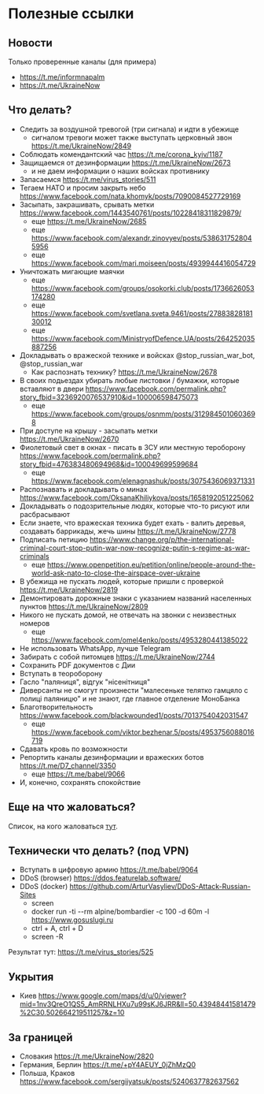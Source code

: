 # Полезные ссылки

## Новости

Только проверенные каналы (для примера)
* https://t.me/informnapalm
* https://t.me/UkraineNow

## Что делать?
* Следить за воздушной тревогой (три сигнала) и идти в убежище
  * сигналом тревоги может также выступать церковный звон https://t.me/UkraineNow/2849
* Соблюдать комендантский час https://t.me/corona_kyiv/1187
* Защищаемся от дезинформации https://t.me/UkraineNow/2673
  * и не даем информации о наших войсках противнику
* Запасаемся https://t.me/virus_stories/511
* Тегаем НАТО и просим закрыть небо https://www.facebook.com/nata.khomyk/posts/7090084527729169
* Засыпать, закрашивать, срывать метки https://www.facebook.com/1443540761/posts/10228418311829879/
  * еще https://t.me/UkraineNow/2685
  * еще https://www.facebook.com/alexandr.zinovyev/posts/5386317528045956
  * еще https://www.facebook.com/mari.moiseen/posts/4939944416054729
* Уничтожать мигающие маячки
  * еще https://www.facebook.com/groups/osokorki.club/posts/1736626053174280
  * еще https://www.facebook.com/svetlana.sveta.9461/posts/2788382818130012
  * еще https://www.facebook.com/MinistryofDefence.UA/posts/264252035887256
* Докладывать о вражеской технике и войсках @stop_russian_war_bot, @stop_russian_war
  * Как распознать технику? https://t.me/UkraineNow/2678
* В своих подьездах убирать любые листовки / бумажки, которые вставляют в двери https://www.facebook.com/permalink.php?story_fbid=3236920076537910&id=100006598475073
  * еще https://www.facebook.com/groups/osnmm/posts/3129845010603698
* При доступе на крышу - засыпать метки https://t.me/UkraineNow/2670
* Фиолетовый свет в окнах - писать в ЗСУ или местную тероборону https://www.facebook.com/permalink.php?story_fbid=476383480694968&id=100049699599684
  * еще https://www.facebook.com/elenagnashuk/posts/3075436069371331
* Распознавать и докладывать о минах https://www.facebook.com/OksanaKhiliykova/posts/1658192051225062
* Докладывать о подозрительные людях, которые что-то рисуют или расбрасывают
* Если знаете, что вражеская техника будет ехать - валить деревья, создавать баррикады, жечь шины https://t.me/UkraineNow/2778
* Подписать петицию https://www.change.org/p/the-international-criminal-court-stop-putin-war-now-recognize-putin-s-regime-as-war-criminals
  * еще https://www.openpetition.eu/petition/online/people-around-the-world-ask-nato-to-close-the-airspace-over-ukraine
* В убежища не пускать людей, которые пришли с проверкой https://t.me/UkraineNow/2819
* Демонтировать дорожные знаки с указанием названий населенных пунктов https://t.me/UkraineNow/2809
* Никого не пускать домой, не отвечать на звонки с неизвестных номеров
  * еще https://www.facebook.com/omel4enko/posts/4953280441385022
* Не использовать WhatsApp, лучше Telegram
* Забирать с собой питомцев https://t.me/UkraineNow/2744
* Сохранить PDF документов с Дии
* Вступать в теороборону
* Гасло "паляниця", відгук "нісенітниця"
* Диверсанты не смогут произнести "малесеньке телятко гамцяло с полиці паляницю" и не знают, где главное отделение МоноБанка
* Благотворительность https://www.facebook.com/blackwounded1/posts/7013754042031547
  * еще https://www.facebook.com/viktor.bezhenar.5/posts/4953756088016719
* Сдавать кровь по возможности
* Репортить каналы дезинформации и вражеских ботов https://t.me/D7_channel/3350
  * еще https://t.me/babel/9066
* И, конечно, сохранять спокойствие

## Еще на что жаловаться?
Список, на кого жаловаться [тут](./REPORT.md).

## Технически что делать? (под VPN)
* Вступать в цифровую армию https://t.me/babel/9064
* DDoS (browser) https://ddos.featurelab.software/
* DDoS (docker) https://github.com/ArturVasyliev/DDoS-Attack-Russian-Sites
    * screen
    * docker run -ti --rm alpine/bombardier -c 100 -d 60m -l https://www.gosuslugi.ru
    * ctrl + A, ctrl + D
    * screen -R

Результат тут: https://t.me/virus_stories/525

## Укрытия
* Киев https://www.google.com/maps/d/u/0/viewer?mid=1nv3QreO1QS5_AmRRNLHXu7u99sKJ6JRR&ll=50.43948441581479%2C30.502664219511257&z=10

## За границей
* Словакия https://t.me/UkraineNow/2820
* Германия, Берлин https://t.me/+pY4AEUY_0jZhMzQ0
* Польша, Краков https://www.facebook.com/sergiiyatsuk/posts/5240637782637562

